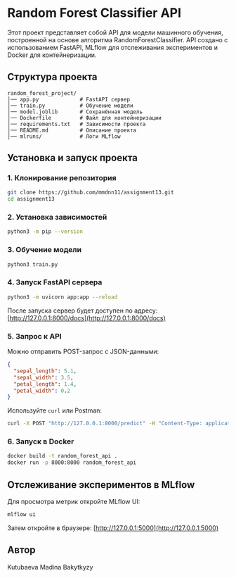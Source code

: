 # Random Forest Classifier API

Этот проект представляет собой API для модели машинного обучения, построенной на основе алгоритма RandomForestClassifier. API создано с использованием FastAPI, MLflow для отслеживания экспериментов и Docker для контейнеризации.

## Структура проекта

```
random_forest_project/
│── app.py             # FastAPI сервер
│── train.py           # Обучение модели
│── model.joblib       # Сохранённая модель
│── Dockerfile         # Файл для контейнеризации
│── requirements.txt   # Зависимости проекта
│── README.md          # Описание проекта
│── mlruns/            # Логи MLflow
```

## Установка и запуск проекта

### 1. Клонирование репозитория
```bash
git clone https://github.com/mmdnn11/assignment13.git
cd assignment13
```

### 2. Установка зависимостей
```bash
python3 -m pip --version

```

### 3. Обучение модели
```bash
python3 train.py
```

### 4. Запуск FastAPI сервера
```bash
python3 -m uvicorn app:app --reload

```

После запуска сервер будет доступен по адресу: [http://127.0.0.1:8000/docs](http://127.0.0.1:8000/docs)

### 5. Запрос к API
Можно отправить POST-запрос с JSON-данными:
```json
{
  "sepal_length": 5.1,
  "sepal_width": 3.5,
  "petal_length": 1.4,
  "petal_width": 0.2
}
```
Используйте `curl` или Postman:
```bash
curl -X POST "http://127.0.0.1:8000/predict" -H "Content-Type: application/json" -d '{"sepal_length": 1.2, "sepal_width": 3.4, "petal_length": 5.6, "petal_width": 2.1}'

```

### 6. Запуск в Docker
```bash
docker build -t random_forest_api .
docker run -p 8000:8000 random_forest_api
```

## Отслеживание экспериментов в MLflow
Для просмотра метрик откройте MLflow UI:
```bash
mlflow ui
```
Затем откройте в браузере: [http://127.0.0.1:5000](http://127.0.0.1:5000)

## Автор
Kutubaeva Madina Bakytkyzy

